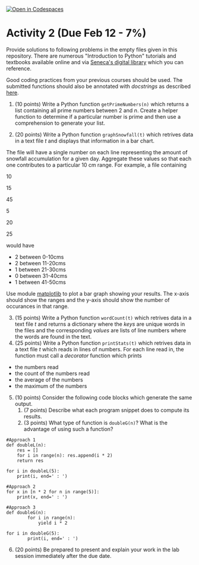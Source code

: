 [![Open in Codespaces](https://classroom.github.com/assets/launch-codespace-7f7980b617ed060a017424585567c406b6ee15c891e84e1186181d67ecf80aa0.svg)](https://classroom.github.com/open-in-codespaces?assignment_repo_id=13685415)
# Activity 2 (Due Feb 12 - 7%)

Provide solutions to following problems in the empty files given in this repository. There are numerous "Introduction to Python" tutorials and textbooks available online and via [Seneca's digital library](https://library.senecacollege.ca) which you can reference.

Good coding practices from your previous courses should be used.  The submitted functions should also be annotated with *docstrings* as described [here](https://peps.python.org/pep-0257/).

1. (10 points) Write a Python function `getPrimeNumbers(n)` which returns a list containing all prime numbers between 2 and _n_.  Create a helper function to determine if a particular number is prime and then use a comprehension to generate your list.

2. (20 points) Write a Python function `graphSnowfall(t)` which retrives data in a text file _t_ and displays that information in a bar chart.

The file will have a single number on each line representing the amount of snowfall accumulation for a given day. Aggregate these values so that each one contributes to a particular 10 cm range.  For example, a file containing

10

15

45

5

20

25

would have

* 2 between 0-10cms
* 2 between 11-20cms
* 1 between 21-30cms
* 0 between 31-40cms
* 1 between 41-50cms

Use module [matplotlib](https://matplotlib.org/) to plot a bar graph showing your results. The x-axis should show the ranges and the y-axis should show the number of occurances in that range.

3. (15 points) Write a Python function `wordCount(t)` which retrives data in a text file _t_ and returns a dictionary where the _keys_ are unique words in the files and the corresponding _values_ are lists of line numbers where the words are found in the text.
4. (25 points) Write a Python function `printStats(t)` which retrives data in a text file _t_ which reads in lines of numbers.  For each line read in, the function must call a _decorator_ function which prints 
* the numbers read
* the count of the numbers read
* the average of the numbers
* the maximum of the numbers

5. (10 points) Consider the following code blocks which generate the same output.
    1. (7 points) Describe what each program snippet does to compute its results.
    2. (3 points) What type of function is `doubleG(n)`? What is the advantage of using such a function?



```
#Approach 1
def doubleL(n):
    res = []
    for i in range(n): res.append(i * 2)
    return res

for i in doubleL(5): 
    print(i, end=' : ')
```

```
#Approach 2
for x in [n * 2 for n in range(5)]:
    print(x, end=' : ')
```

```
#Approach 3
def doubleG(n):
        for i in range(n):
            yield i * 2

for i in doubleG(5):
        print(i, end=' : ')
```


6. (20 points) Be prepared to present and explain your work in the lab session immediately after the due date. 


